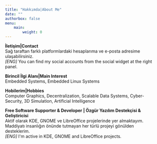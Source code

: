 ```yaml
---
title: "Hakkımda|About Me"
date: ""
authorbox: false
menu:
    main:
        weight: 0
---
```


**İletişim|Contact** </br>
Sağ taraftan farklı platformlardaki hesaplarıma ve e-posta adresime ulaşabilirsiniz. </br>
*[ENG]* You can find my social accounts from the social widget at the right panel.

**Birincil İlgi Alanı|Main Interest** </br>
Embedded Systems, Embedded Linux Systems

**Hobilerim|Hobbies** </br>
Computer Graphics, Decentralization, Scalable Data Systems, Cyber-Security, 3D Simulation, Artificial Intelligence

**Free Software Supporter & Developer | Özgür Yazılım Destekçisi & Geliştiricisi** </br>
Aktif olarak KDE, GNOME ve LibreOffice projelerinde yer almaktayım. Maddiyatı insanlığın önünde tutmayan her türlü projeyi gönülden desteklerim. </br>
*[ENG]* I'm active in KDE, GNOME and LibreOffice projects.
